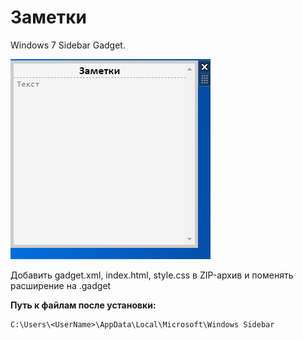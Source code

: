 # Заметки

Windows 7 Sidebar Gadget.

![solarized dualmode](https://github.com/AndreyZu/todo/raw/master/screen.png)

Добавить gadget.xml, index.html, style.css в ZIP-архив и поменять расширение на .gadget

**Путь к файлам после установки:**

```
C:\Users\<UserName>\AppData\Local\Microsoft\Windows Sidebar
```
